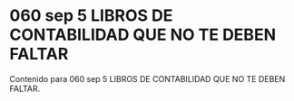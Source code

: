 # 060 sep  5 LIBROS DE CONTABILIDAD QUE NO TE DEBEN FALTAR

Contenido para 060 sep  5 LIBROS DE CONTABILIDAD QUE NO TE DEBEN FALTAR.